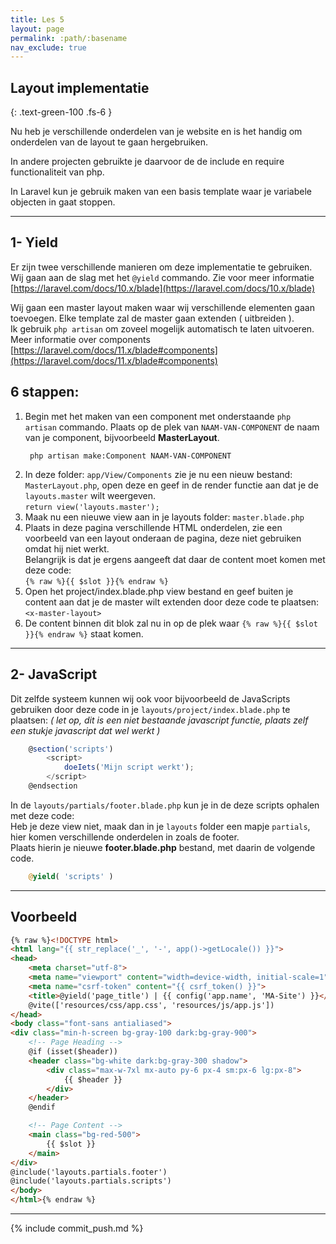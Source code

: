 ```yaml
---
title: Les 5
layout: page 
permalink: :path/:basename 
nav_exclude: true
---
```


## Layout implementatie
{: .text-green-100 .fs-6 }

Nu heb je verschillende onderdelen van je website en is het handig om onderdelen van de layout te gaan hergebruiken.

In andere projecten gebruikte je daarvoor de de include en require functionaliteit van php.

In Laravel kun je gebruik maken van een basis template waar je variabele objecten in gaat stoppen. 

---
## 1- Yield
Er zijn twee verschillende manieren om deze implementatie te gebruiken. Wij gaan aan de slag met het `@yield` commando.
Zie voor meer informatie [https://laravel.com/docs/10.x/blade](https://laravel.com/docs/10.x/blade)

Wij gaan een master layout maken waar wij verschillende elementen gaan toevoegen. Elke template zal de master gaan extenden ( uitbreiden ).  
Ik gebruik `php artisan` om zoveel mogelijk automatisch te laten uitvoeren.  
Meer informatie over components [https://laravel.com/docs/11.x/blade#components](https://laravel.com/docs/11.x/blade#components)

## 6 stappen:
1. Begin met het maken van een component met onderstaande `php artisan` commando.
   Plaats op de plek van `NAAM-VAN-COMPONENT` de naam van je component, bijvoorbeeld **MasterLayout**.
    ```shell
     php artisan make:Component NAAM-VAN-COMPONENT
    ```
2. In deze folder: `app/View/Components` zie je nu een nieuw bestand: `MasterLayout.php`, open deze en geef in de render functie aan dat je de `layouts.master` wilt weergeven.  
   `return view('layouts.master');`
3. Maak nu een nieuwe view aan in je layouts folder: `master.blade.php`
4. Plaats in deze pagina verschillende HTML onderdelen, zie een voorbeeld van een layout onderaan de pagina, deze niet gebruiken omdat hij niet werkt.    
    Belangrijk is dat je ergens aangeeft dat daar de content moet komen met deze code:    
    `{% raw %}{{ $slot }}{% endraw %}`
5. Open het project/index.blade.php view bestand en geef buiten je content aan dat je de master wilt extenden door deze code te plaatsen:   
   `<x-master-layout>`
6. De content binnen dit blok zal nu in op de plek waar `{% raw %}{{ $slot }}{% endraw %}` staat komen.

---
## 2- JavaScript
Dit zelfde systeem kunnen wij ook voor bijvoorbeeld de JavaScripts gebruiken door deze code in je `layouts/project/index.blade.php` te plaatsen:
_( let op, dit is een niet bestaande javascript functie, plaats zelf een stukje javascript dat wel werkt )_
```javascript
    @section('scripts')
        <script>
            doeIets('Mijn script werkt');
        </script>
    @endsection
```

In de `layouts/partials/footer.blade.php` kun je in de deze scripts ophalen met deze code:  
Heb je deze view niet, maak dan in je `layouts` folder een mapje `partials`, hier komen verschillende onderdelen in zoals de footer.  
Plaats hierin je nieuwe **footer.blade.php** bestand, met daarin de volgende code.
```php
    @yield( 'scripts' )
```

---
## Voorbeeld

```html
{% raw %}<!DOCTYPE html>
<html lang="{{ str_replace('_', '-', app()->getLocale()) }}">
<head>
    <meta charset="utf-8">
    <meta name="viewport" content="width=device-width, initial-scale=1">
    <meta name="csrf-token" content="{{ csrf_token() }}">
    <title>@yield('page_title') | {{ config('app.name', 'MA-Site') }}</title>
    @vite(['resources/css/app.css', 'resources/js/app.js'])
</head>
<body class="font-sans antialiased">
<div class="min-h-screen bg-gray-100 dark:bg-gray-900">
    <!-- Page Heading -->
    @if (isset($header))
    <header class="bg-white dark:bg-gray-300 shadow">
        <div class="max-w-7xl mx-auto py-6 px-4 sm:px-6 lg:px-8">
            {{ $header }}
        </div>
    </header>
    @endif

    <!-- Page Content -->
    <main class="bg-red-500">
        {{ $slot }}
    </main>
</div>
@include('layouts.partials.footer')
@include('layouts.partials.scripts')
</body>
</html>{% endraw %}
```

---

{% include commit_push.md %}


